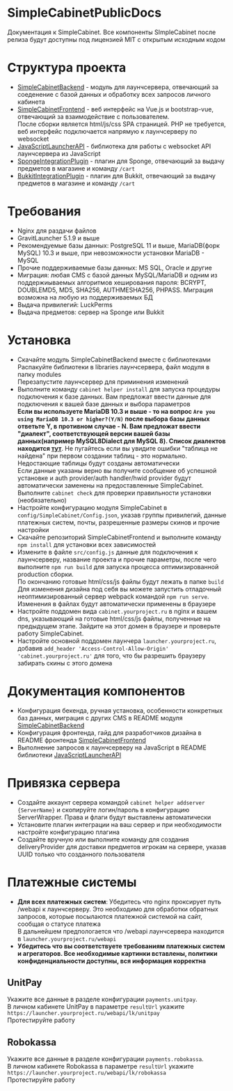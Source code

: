 # SimpleCabinetPublicDocs
Документация к SimpleCabinet. Все компоненты SImpleCabinet после релиза будут доступны под лицензией MIT с открытым исходным кодом  
# Структура проекта
- [SimpleCabinetBackend](https://github.com/SimpleCabinet/SimpleCabinetBackend) - модуль для лаунчсервера, отвечающий за соеденение с базой данных и обработку всех запросов личного кабинета
- [SimpleCabinetFrontend](https://github.com/SimpleCabinet/SimpleCabinetFrontend) - веб интерфейс на Vue.js и bootstrap-vue, отвечающий за взаимодействие с пользователем.  
После сборки является html/js/css SPA страницей. PHP не требуется, веб интерфейс подключается напрямую к лаунчсерверу по websocket
- [JavaScriptLauncherAPI](https://github.com/GravitLauncher/JavaScriptLauncherAPI) -  библиотека для работы с websocket API лаунчсервера из JavaScript
- [SpongeIntegrationPlugin](https://github.com/SimpleCabinet/SpongeIntegrationPlugin) - плагин для Sponge, отвечающий за выдачу предметов в магазине и команду `/cart`
- [BukkitIntegrationPlugin](https://github.com/SimpleCabinet/BukkitIntegrationPlugin) - плагин для Bukkit, отвечающий за выдачу предметов в магазине и команду `/cart`
# Требования
- Nginx для раздачи файлов
- GravitLauncher 5.1.9 и выше
- Рекомендуемые базы данных: PostgreSQL 11 и выше, MariaDB(форк MySQL) 10.3 и выше, при невозможности установки MariaDB - MySQL
- Прочие поддерживаемые базы данных: MS SQL, Oracle и другие
- Миграция: любая CMS с базой данных MySQL/MariaDB и одним из поддержиываемых алгоритмов хеширования пароля: BCRYPT, DOUBLEMD5, MD5, SHA256, AUTHMESHA256, PHPASS. Миграция возможна на любую из поддерживаемых БД
- Выдача привилегий: LuckPerms
- Выдача предметов: сервер на Sponge или Bukkit
# Установка
- Скачайте модуль SimpleCabinetBackend вместе с библиотеками  
Распакуйте библиотеки в libraries лаунчсервера, файл модуля в папку modules  
Перезапустите лаунчсервер для приминения изменений
- Выполните команду `cabinet helper install` для запуска процедуры подключения к базе данных. Вам предложат ввести данные для подключения к вашей базе данных и выбора параметров  
**Если вы используете MariaDB 10.3 и выше - то на вопрос `Are you using MariaDB 10.3 or higher?(Y/N)` после выбора базы данных ответьте Y, в противном случае - N. Вам предложат ввести "диалект", соответствующей версии вашей базы данных(например MySQL8Dialect для MySQL 8). Список диалектов находится [тут](https://github.com/SimpleCabinet/SimpleCabinetBackend#%D1%81%D0%BF%D0%B8%D1%81%D0%BE%D0%BA-%D0%B4%D0%B8%D0%B0%D0%BB%D0%B5%D0%BA%D1%82%D0%BE%D0%B2-%D0%B4%D0%BB%D1%8F-mysql-%D0%B8-mariadb)**. Не пугайтесь если вы увидите ошибки "таблица не найдена" при первом создании таблиц - это нормально. Недостающие таблицы будут созданы автоматически    
Если данные указаны верно вы получите сообщение об успешной установке и auth provider/auth handler/hwid provider будут автоматически заменены на предоставленные SimpleCabinet.  
Выполните `cabinet check` для проверки правильности установки (необязательно)
- Настройте конфигурацию модуля SimpleCabinet в `config/SimpleCabinet/Config.json`, указав группы привилегий, данные платежных систем, почты, разрешенные размеры скинов и прочие настройки
- Скачайте репозиторий SimpleCabinetFrontend и выполните команду `npm install` для установки всех зависимостей
- Измените в файле `src/config.js` данные для подключения к лаунчсерверу, название проекта и прочие параметры, после чего выполните `npm run build` для запуска процесса оптимизированной production сборки.  
По окончанию готовые html/css/js файлы будут лежать в папке `build`  
Для изменения дизайна под себя вы можете запустить отладочный неоптимизированный сервер webpack командой `npm run serve`. Изменения в файлах будут автоматически применены в браузере
- Настройте поддомен вида `cabinet.yourproject.ru` в nginx и вашем dns, указывающий на готовые html/css/js файлы, полученные на предыдущем этапе. Зайдите на этот домен в браузере и проверьте работу SimpleCabinet.
- Настройте основной поддомен лаунчера `launcher.yourproject.ru`, добавив `add_header 'Access-Control-Allow-Origin' 'cabinet.yourproject.ru'` для того, что бы разрешить браузеру забирать скины с этого домена
# Документация компонентов
- Конфигурация бекенда, ручная установка, особенности конкретных баз данных, миграция с других CMS в README модуля [SimpleCabinetBackend](https://github.com/SimpleCabinet/SimpleCabinetBackend)
- Конфигурация фронтенда, гайд для разработчиков дизайна в README фронтенда [SimpleCabinetFrontend](https://github.com/SimpleCabinet/SimpleCabinetFrontend)
- Выполнение запросов к лаунчсерверу на JavaScript в README библиотеки [JavaScriptLauncherAPI](https://github.com/GravitLauncher/JavaScriptLauncherAPI)
# Привязка сервера
- Создайте аккаунт сервера командой `cabinet helper addserver {ServerName}` и скопируйте логин/пароль в конфигурацию ServerWrapper. Права и флаги будут выставлены автоматически
- Установите плагин интеграции на ваш сервер и при необходимости настройте конфигурацию плагина
- Создайте вручную или выполните команду для создания deliveryProvider для доставки предметов игрокам на сервере, указав UUID только что созданного пользователя
# Платежные системы
- **Для всех платежных систем**: Убедитесь что nginx проксирует путь /webapi к лаунчсерверу. Это необходимо для обработки обратных запросов, которые посылаются платежной системой на сайт, сообщая о статусе платежа  
В дальнейшем предпологается что /webapi лаунчсервера находится в `launcher.yourproject.ru/webapi`
- **Убедитесь что вы соответствуете требованиям платежных систем и агрегаторов. Все необходимые картинки вставлены, политики конфиденциальности доступны, вся информация корректна**
## UnitPay
Укажите все данные в разделе конфигурации `payments.unitpay`.  
В личном кабинете UnitPay в параметре `resultUrl` укажите `https://launcher.yourproject.ru/webapi/lk/unitpay`  
Протестируйте работу
## Robokassa
Укажите все данные в разделе конфигурации `payments.robokassa`.  
В личном кабинете Robokassa в параметре `resultUrl` укажите `https://launcher.yourproject.ru/webapi/lk/robokassa`  
Протестируйте работу
